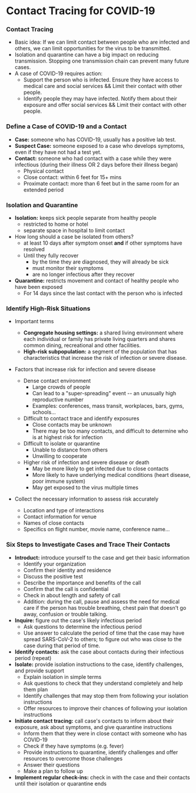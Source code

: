 # Contact Tracing for COVID-19

### Contact Tracing

- Basic idea: If we can limit contact between people who are infected and others, we can limit opportunities for the virus to be transmitted.
- Isolation and quarantine can have a big impact on reducing transmission. Stopping one transmission chain can prevent many future cases.
- A case of COVID-19 requires action:
  - Support the person who is infected. Ensure they have access to medical care and social services && Limit their contact with other people.
  - Identify people they may have infected. Notify them about their exposure and offer social services && Limit their contact with other people.

### Define a Case of COVID-19 and a Contact

- **Case:** someone who has COVID-19, usually has a positive lab test.
- **Suspect Case:** someone exposed to a case who develops symptoms, even if they have not had a test yet.
- **Contact:** someone who had contact with a case while they were infectious (during their illness OR 2 days before their illness began)
  - Physical contact
  - Close contact: within 6 feet for 15+ mins
  - Proximate contact: more than 6 feet but in the same room for an extended period

### Isolation and Quarantine

- **Isolation:** keeps sick people separate from healthy people
  - restricted to home or hotel
  - separate space in hospital to limit contact
- How long should a case be isolated from others?
  - at least 10 days after symptom onset **and** if other symptoms have resolved
  - Until they fully recover
    - by the time they are diagnosed, they will already be sick
    - must monitor their symptoms
    - are no longer infectious after they recover
- **Quarantine:** restricts movement and contact of healthy people who have been exposed
  - For 14 days since the last contact with the person who is infected

### Identify High-Risk Situations

- Important terms
  - **Congregate housing settings:** a shared living environment where each individual or family has private living quarters and shares common dining, recreational and other facilities.
  - **High-risk subpopulation:** a segment of the population that has characteristics that increase the risk of infection or severe disease.

- Factors that increase risk for infection and severe disease
  - Dense contact environment
    - Large crowds of people
    - Can lead to a "super-spreading" event -- an unusually high reproductive number
    - Examples: conferences, mass transit, workplaces, bars, gyms, schools...
  - Difficult to contact trace and identify exposures
    - Close contacts may be unknown
    - There may be too many contacts, and difficult to determine who is at highest risk for infection
  - Difficult to isolate or quarantine
    - Unable to distance from others
    - Unwilling to cooperate
  - Higher risk of infection and severe disease or death
    - May be more likely to get infected due to close contacts
    - More likely to have underlying medical conditions (heart disease, poor immune system)
    - May get exposed to the virus multiple times

- Collect the necessary information to assess risk accurately
  - Location and type of interactions
  - Contact information for venue
  - Names of close contacts
  - Specifics on flight number, movie name, conference name...

### Six Steps to Investigate Cases and Trace Their Contacts

- **Introduct:** introduce yourself to the case and get their basic information
  - Identify your organization
  - Confirm their identity and residence
  - Discuss the positive test
  - Describe the importance and benefits of the call
  - Confirm that the call is confidential
  - Check in about length and safety of call
  - Addition: during the call, pause and assess the need for medical care if the person has trouble breathing, chest pain that doesn't go away, confusion or trouble talking.
- **Inquire:** figure out the case's likely infectious period
  - Ask questions to determine the infectious period
  - Use answer to calculate the period of time that the case may have spread SARS-CoV-2 to others; to figure out who was close to the case during that period of time.
- **Identify contacts:** ask the case about contacts during their infectious period (repeat)
- **Isolate:** provide isolation instructions to the case, identify challenges, and provide support
  - Explain isolation in simple terms
  - Ask questions to check that they understand completely and help them plan
  - Identify challenges that may stop them from following your isolation instructions
  - Offer resources to improve their chances of following your isolation instructions
- **Initiate contact tracing:** call case's contacts to inform about their exposure, ask about symptoms, and give quarantine instructions
  - Inform them that they were in close contact with someone who has COVID-19
  - Check if they have symptoms (e.g. fever)
  - Provide instructions to quarantine, identify challenges and offer resources to overcome those challenges
  - Answer their questions
  - Make a plan to follow up
- **Implement regular check-ins:** check in with the case and their contacts until their isolation or quarantine ends

